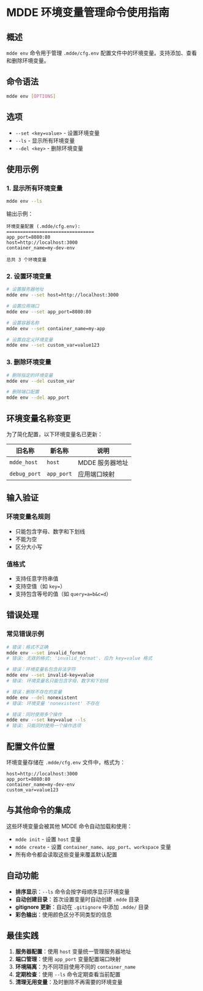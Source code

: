 # MDDE 环境变量管理命令使用指南

## 概述
`mdde env` 命令用于管理 `.mdde/cfg.env` 配置文件中的环境变量。支持添加、查看和删除环境变量。

## 命令语法

```bash
mdde env [OPTIONS]
```

## 选项

- `--set <key=value>` - 设置环境变量
- `--ls` - 显示所有环境变量  
- `--del <key>` - 删除环境变量

## 使用示例

### 1. 显示所有环境变量

```bash
mdde env --ls
```

输出示例：
```
环境变量配置 (.mdde/cfg.env):
================================
app_port=8080:80
host=http://localhost:3000
container_name=my-dev-env

总共 3 个环境变量
```

### 2. 设置环境变量

```bash
# 设置服务器地址
mdde env --set host=http://localhost:3000

# 设置应用端口
mdde env --set app_port=8080:80

# 设置容器名称
mdde env --set container_name=my-app

# 设置自定义环境变量
mdde env --set custom_var=value123
```

### 3. 删除环境变量

```bash
# 删除指定的环境变量
mdde env --del custom_var

# 删除端口配置
mdde env --del app_port
```

## 环境变量名称变更

为了简化配置，以下环境变量名已更新：

| 旧名称 | 新名称 | 说明 |
|--------|--------|------|
| `mdde_host` | `host` | MDDE 服务器地址 |
| `debug_port` | `app_port` | 应用端口映射 |

## 输入验证

### 环境变量名规则
- 只能包含字母、数字和下划线
- 不能为空
- 区分大小写

### 值格式
- 支持任意字符串值
- 支持空值（如 `key=`）
- 支持包含等号的值（如 `query=a=b&c=d`）

## 错误处理

### 常见错误示例

```bash
# 错误：格式不正确
mdde env --set invalid_format
# 错误: 无效的格式: 'invalid_format'. 应为 key=value 格式

# 错误：环境变量名包含非法字符
mdde env --set invalid-key=value
# 错误: 环境变量名只能包含字母、数字和下划线

# 错误：删除不存在的变量
mdde env --del nonexistent
# 错误: 环境变量 'nonexistent' 不存在

# 错误：同时使用多个操作
mdde env --set key=value --ls
# 错误: 只能同时使用一个操作选项
```

## 配置文件位置

环境变量存储在 `.mdde/cfg.env` 文件中，格式为：

```
host=http://localhost:3000
app_port=8080:80
container_name=my-dev-env
custom_var=value123
```

## 与其他命令的集成

这些环境变量会被其他 MDDE 命令自动加载和使用：

- `mdde init` - 设置 `host` 变量
- `mdde create` - 设置 `container_name`、`app_port`、`workspace` 变量
- 所有命令都会读取这些变量来覆盖默认配置

## 自动功能

- **排序显示**：`--ls` 命令会按字母顺序显示环境变量
- **自动创建目录**：首次设置变量时自动创建 `.mdde` 目录
- **gitignore 更新**：自动在 `.gitignore` 中添加 `.mdde/` 目录
- **彩色输出**：使用颜色区分不同类型的信息

## 最佳实践

1. **服务器配置**：使用 `host` 变量统一管理服务器地址
2. **端口管理**：使用 `app_port` 变量配置端口映射
3. **环境隔离**：为不同项目使用不同的 `container_name`
4. **定期检查**：使用 `--ls` 命令定期查看当前配置
5. **清理无用变量**：及时删除不再需要的环境变量
